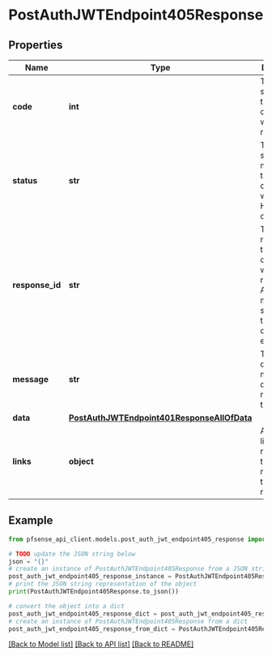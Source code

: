 # PostAuthJWTEndpoint405Response


## Properties

Name | Type | Description | Notes
------------ | ------------- | ------------- | -------------
**code** | **int** | The HTTP status code that corresponds with the API response. | [optional] [default to 405]
**status** | **str** | The HTTP status message that corresponds with the HTTP status code. | [optional] [default to 'method not allowed']
**response_id** | **str** | The unique response ID that corresponds with the result of the APIcall. In most situations, this will contain an error code. | [optional] 
**message** | **str** | The descriptive message detailing the results of the API call. | [optional] 
**data** | [**PostAuthJWTEndpoint401ResponseAllOfData**](PostAuthJWTEndpoint401ResponseAllOfData.md) |  | [optional] 
**links** | **object** | An array of links to resources that are related to this API response. | [optional] 

## Example

```python
from pfsense_api_client.models.post_auth_jwt_endpoint405_response import PostAuthJWTEndpoint405Response

# TODO update the JSON string below
json = "{}"
# create an instance of PostAuthJWTEndpoint405Response from a JSON string
post_auth_jwt_endpoint405_response_instance = PostAuthJWTEndpoint405Response.from_json(json)
# print the JSON string representation of the object
print(PostAuthJWTEndpoint405Response.to_json())

# convert the object into a dict
post_auth_jwt_endpoint405_response_dict = post_auth_jwt_endpoint405_response_instance.to_dict()
# create an instance of PostAuthJWTEndpoint405Response from a dict
post_auth_jwt_endpoint405_response_from_dict = PostAuthJWTEndpoint405Response.from_dict(post_auth_jwt_endpoint405_response_dict)
```
[[Back to Model list]](../README.md#documentation-for-models) [[Back to API list]](../README.md#documentation-for-api-endpoints) [[Back to README]](../README.md)


